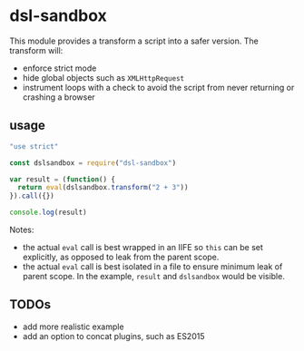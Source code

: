 # dsl-sandbox

This module provides a transform a script into a safer version. The transform will:
- enforce strict mode
- hide global objects such as `XMLHttpRequest`
- instrument loops with a check to avoid the script from never returning or crashing a browser

## usage

```js
"use strict"

const dslsandbox = require("dsl-sandbox")

var result = (function() {
  return eval(dslsandbox.transform("2 + 3"))
}).call({})

console.log(result)
```

Notes:
- the actual `eval` call is best wrapped in an IIFE so `this` can be set explicitly, as opposed to leak from the parent
scope.
- the actual `eval` call is best isolated in a file to ensure minimum leak of parent scope. In the example, `result`
and `dslsandbox` would be visible.

## TODOs
- add more realistic example
- add an option to concat plugins, such as ES2015
